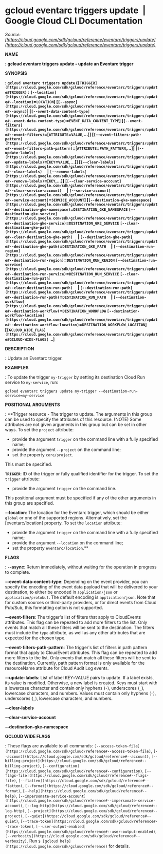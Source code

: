 # gcloud eventarc triggers update  |  Google Cloud CLI Documentation

*Source: [https://cloud.google.com/sdk/gcloud/reference/eventarc/triggers/update](https://cloud.google.com/sdk/gcloud/reference/eventarc/triggers/update)*

**NAME**

: **gcloud eventarc triggers update - update an Eventarc trigger**

**SYNOPSIS**

: **`gcloud eventarc triggers update` (`[TRIGGER](https://cloud.google.com/sdk/gcloud/reference/eventarc/triggers/update#TRIGGER)` : `[--location](https://cloud.google.com/sdk/gcloud/reference/eventarc/triggers/update#--location)`=`LOCATION`) [`[--async](https://cloud.google.com/sdk/gcloud/reference/eventarc/triggers/update#--async)`] [`[--event-data-content-type](https://cloud.google.com/sdk/gcloud/reference/eventarc/triggers/update#--event-data-content-type)`=`EVENT_DATA_CONTENT_TYPE`] [`[--event-filters](https://cloud.google.com/sdk/gcloud/reference/eventarc/triggers/update#--event-filters)`=[`ATTRIBUTE`=`VALUE`,…]] [`[--event-filters-path-pattern](https://cloud.google.com/sdk/gcloud/reference/eventarc/triggers/update#--event-filters-path-pattern)`=[`ATTRIBUTE`=`PATH_PATTERN`,…]] [`[--update-labels](https://cloud.google.com/sdk/gcloud/reference/eventarc/triggers/update#--update-labels)`=[`KEY`=`VALUE`,…]] [`[--clear-labels](https://cloud.google.com/sdk/gcloud/reference/eventarc/triggers/update#--clear-labels)`     | `[--remove-labels](https://cloud.google.com/sdk/gcloud/reference/eventarc/triggers/update#--remove-labels)`=[`KEY`,…]] [`[--clear-service-account](https://cloud.google.com/sdk/gcloud/reference/eventarc/triggers/update#--clear-service-account)`     | `[--service-account](https://cloud.google.com/sdk/gcloud/reference/eventarc/triggers/update#--service-account)`=`SERVICE_ACCOUNT`] [`[--destination-gke-namespace](https://cloud.google.com/sdk/gcloud/reference/eventarc/triggers/update#--destination-gke-namespace)`=`DESTINATION_GKE_NAMESPACE` `[--destination-gke-service](https://cloud.google.com/sdk/gcloud/reference/eventarc/triggers/update#--destination-gke-service)`=`DESTINATION_GKE_SERVICE` `[--clear-destination-gke-path](https://cloud.google.com/sdk/gcloud/reference/eventarc/triggers/update#--clear-destination-gke-path)`     | `[--destination-gke-path](https://cloud.google.com/sdk/gcloud/reference/eventarc/triggers/update#--destination-gke-path)`=`DESTINATION_GKE_PATH`     | `[--destination-run-region](https://cloud.google.com/sdk/gcloud/reference/eventarc/triggers/update#--destination-run-region)`=`DESTINATION_RUN_REGION` `[--destination-run-service](https://cloud.google.com/sdk/gcloud/reference/eventarc/triggers/update#--destination-run-service)`=`DESTINATION_RUN_SERVICE` `[--clear-destination-run-path](https://cloud.google.com/sdk/gcloud/reference/eventarc/triggers/update#--clear-destination-run-path)`     | `[--destination-run-path](https://cloud.google.com/sdk/gcloud/reference/eventarc/triggers/update#--destination-run-path)`=`DESTINATION_RUN_PATH`     | `[--destination-workflow](https://cloud.google.com/sdk/gcloud/reference/eventarc/triggers/update#--destination-workflow)`=`DESTINATION_WORKFLOW` `[--destination-workflow-location](https://cloud.google.com/sdk/gcloud/reference/eventarc/triggers/update#--destination-workflow-location)`=`DESTINATION_WORKFLOW_LOCATION`] [`[GCLOUD_WIDE_FLAG](https://cloud.google.com/sdk/gcloud/reference/eventarc/triggers/update#GCLOUD-WIDE-FLAGS) …`]**

**DESCRIPTION**

: Update an Eventarc trigger.

**EXAMPLES**

: To update the trigger ``my-trigger`` by setting
its destination Cloud Run service to
``my-service``, run:

```
gcloud eventarc triggers update my-trigger --destination-run-service=my-service
```

**POSITIONAL ARGUMENTS**

: **Trigger resource - The trigger to update. The arguments in this group can be
used to specify the attributes of this resource. (NOTE) Some attributes are not
given arguments in this group but can be set in other ways.
To set the `project` attribute:

- provide the argument `trigger` on the command line with a fully
specified name;
- provide the argument `--project` on the command line;
- set the property `core/project`.

This must be specified.

**`TRIGGER`**:
ID of the trigger or fully qualified identifier for the trigger.
To set the `trigger` attribute:

- provide the argument `trigger` on the command line.

This positional argument must be specified if any of the other arguments in this
group are specified.

**--location**:
The location for the Eventarc trigger, which should be either
``global`` or one of the supported regions.
Alternatively, set the [eventarc/location] property.
To set the `location` attribute:

- provide the argument `trigger` on the command line with a fully
specified name;
- provide the argument `--location` on the command line;
- set the property `eventarc/location`.**

**FLAGS**

: **--async**:
Return immediately, without waiting for the operation in progress to complete.

**--event-data-content-type**:
Depending on the event provider, you can specify the encoding of the event data
payload that will be delivered to your destination, to either be encoded in
``application/json`` or
``application/protobuf``. The default encoding
is ``application/json``. Note that for custom
sources or third-party providers, or for direct events from Cloud Pub/Sub, this
formatting option is not supported.

**--event-filters**:
The trigger's list of filters that apply to CloudEvents attributes. This flag
can be repeated to add more filters to the list. Only events that match all
these filters will be sent to the destination. The filters must include the
``type`` attribute, as well as any other
attributes that are expected for the chosen type.

**--event-filters-path-pattern**:
The trigger's list of filters in path pattern format that apply to CloudEvent
attributes. This flag can be repeated to add more filters to the list. Only
events that match all these filters will be sent to the destination. Currently,
path pattern format is only available for the resourceName attribute for Cloud
Audit Log events.

**--update-labels**:
List of label KEY=VALUE pairs to update. If a label exists, its value is
modified. Otherwise, a new label is created.
Keys must start with a lowercase character and contain only hyphens
(`-`), underscores (`_`), lowercase characters, and
numbers. Values must contain only hyphens (`-`), underscores
(`_`), lowercase characters, and numbers.

**--clear-labels**

**--clear-service-account**

**--destination-gke-namespace**

**GCLOUD WIDE FLAGS**

: These flags are available to all commands: `[--access-token-file](https://cloud.google.com/sdk/gcloud/reference#--access-token-file)`,
`[--account](https://cloud.google.com/sdk/gcloud/reference#--account)`, `[--billing-project](https://cloud.google.com/sdk/gcloud/reference#--billing-project)`,
`[--configuration](https://cloud.google.com/sdk/gcloud/reference#--configuration)`,
`[--flags-file](https://cloud.google.com/sdk/gcloud/reference#--flags-file)`,
`[--flatten](https://cloud.google.com/sdk/gcloud/reference#--flatten)`, `[--format](https://cloud.google.com/sdk/gcloud/reference#--format)`, `[--help](https://cloud.google.com/sdk/gcloud/reference#--help)`, `[--impersonate-service-account](https://cloud.google.com/sdk/gcloud/reference#--impersonate-service-account)`,
`[--log-http](https://cloud.google.com/sdk/gcloud/reference#--log-http)`,
`[--project](https://cloud.google.com/sdk/gcloud/reference#--project)`, `[--quiet](https://cloud.google.com/sdk/gcloud/reference#--quiet)`, `[--trace-token](https://cloud.google.com/sdk/gcloud/reference#--trace-token)`, `[--user-output-enabled](https://cloud.google.com/sdk/gcloud/reference#--user-output-enabled)`,
`[--verbosity](https://cloud.google.com/sdk/gcloud/reference#--verbosity)`.
Run `$ [gcloud help](https://cloud.google.com/sdk/gcloud/reference)` for details.